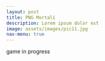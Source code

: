 ```yaml
---
layout: post
title: PNG Mortali
description: Lorem ipsum dolor est
image: assets/images/pic11.jpg
nav-menu: true
---
```


game in progress